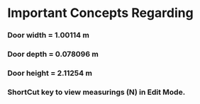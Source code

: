 # Important Concepts Regarding 
### Door width = 1.00114 m 
### Door depth = 0.078096 m
### Door height = 2.11254 m

### ShortCut key to view measurings (N) in Edit Mode. 